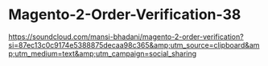 # Magento-2-Order-Verification-38
https://soundcloud.com/mansi-bhadani/magento-2-order-verification?si=87ec13c0c9174e5388875decaa98c365&amp;utm_source=clipboard&amp;utm_medium=text&amp;utm_campaign=social_sharing
